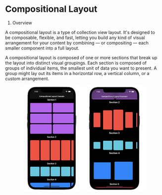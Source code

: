 # Compositional Layout

1. Overview </br>

A compositional layout is a type of collection view layout. It's designed to be composable, flexible, and fast, letting you build any kind of visual arrangement for your content by combining — or compositing — each smaller component into a full layout. </br>

A compositional layout is composed of one or more sections that break up the layout into distinct visual groupings. Each section is composed of groups of individual items, the smallest unit of data you want to present. A group might lay out its items in a horizontal row, a vertical column, or a custom arrangement. </br>

<p align="center">
  <img src="composition1.png" width="200" height="342" title="hover text">
  <img src="composition2.png" width="200" height="342" alt="accessibility text">
</p>
